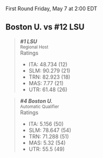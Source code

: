 First Round
Friday, May 7 at 2:00 EDT
## Boston U. vs #12 LSU

> ***#1 LSU***  
> <sub>Regional Host</sub>  
> Ratings  
> - ITA: 48.734 (12)  
> - SLM: 90.279 (21)  
> - TRN: 82.923 (18)  
> - MAS: 7.77 (21)  
> - UTR: 61.48 (26)  

> ***#4 Boston U.***  
> <sub>Automatic Qualifier</sub>  
> Ratings  
> - ITA: 5.156 (50)  
> - SLM: 78.647 (54)  
> - TRN: 71.288 (51)  
> - MAS: 5.32 (54)  
> - UTR: 55.5 (49)  